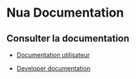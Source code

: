 # Nua Documentation

## Consulter la documentation
 
- [Documentation utilisateur](./user/)

- [Developer documentation](./dev/)

